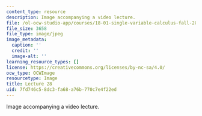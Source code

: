 ```yaml
---
content_type: resource
description: Image accompanying a video lecture.
file: /ol-ocw-studio-app/courses/18-01-single-variable-calculus-fall-2006/7fd746c58dc3fa68a76b770c7e4f22ed_lec28.jpg
file_size: 3658
file_type: image/jpeg
image_metadata:
  caption: ''
  credit: ''
  image-alt: ''
learning_resource_types: []
license: https://creativecommons.org/licenses/by-nc-sa/4.0/
ocw_type: OCWImage
resourcetype: Image
title: Lecture 28
uid: 7fd746c5-8dc3-fa68-a76b-770c7e4f22ed
---
```

Image accompanying a video lecture.